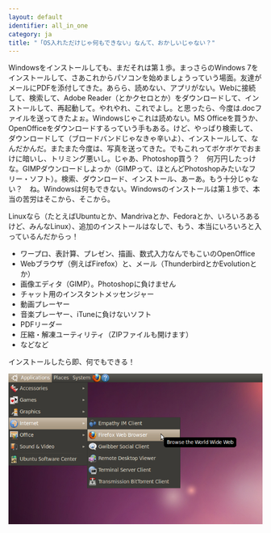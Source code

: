 ```yaml
---
layout: default
identifier: all_in_one
category: ja
title: "「OS入れただけじゃ何もできない」なんて、おかしいじゃない？"
---
```


Windowsをインストールしても、まだそれは第１歩。まっさらのWindows 7をインストールして、さあこれからパソコンを始めましょうっていう場面。友達がメールにPDFを添付してきた。あらら、読めない、アプリがない。Webに接続して、検索して、Adobe Reader（とかクセロとか）をダウンロードして、インストールして、再起動して。やれやれ、これでよし。と思ったら、今度は.docファイルを送ってきたよぉ。Windowsじゃこれは読めない。MS Officeを買うか、OpenOfficeをダウンロードするっていう手もある。けど、やっぱり検索して、ダウンロードして（ブロードバンドじゃなきゃ辛いよ）、インストールして、なんだかんだ。またまた今度は、写真を送ってきた。でもこれってボケボケでおまけに暗いし、トリミング悪いし。じゃあ、Photoshop買う？　何万円したっけな。GIMPダウンロードしよっか（GIMPって、ほとんどPhotoshopみたいなフリー・ソフト）。検索、ダウンロード、インストール、あーあ。もう十分じゃない？　ね。Windowsは何もできない。Windowsのインストールは第１歩で、本当の苦労はそこから、そこから。

Linuxなら（たとえばUbuntuとか、Mandrivaとか、Fedoraとか、いろいろあるけど、みんなLinux）、追加のインストールはなしで、もう、本当にいろいろと入っているんだからっ！

<ul>

<li>ワープロ、表計算、プレゼン、描画、数式入力なんでもこいのOpenOffice</li>
<li>Webブラウザ（例えばFirefox）と、メール（ThunderbirdとかEvolutionとか）</li>
<li>画像エディタ（GIMP）。Photoshopに負けません</li>
<li>チャット用のインスタントメッセンジャー</li>
<li>動画プレーヤー</li>
<li>音楽プレーヤー、iTuneに負けないソフト</li>
<li>PDFリーダー</li>
<li>圧縮・解凍ユーティリティ（ZIPファイルも開けます）</li>
<li>などなど</li>
</ul>

インストールしたら即、何でもできる！

<img src="/img/app_menu.png" />




